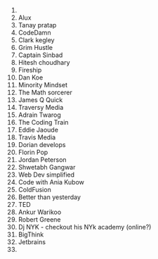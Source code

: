 1. 
2. Alux
3. Tanay pratap
4. CodeDamn
5. Clark kegley
6. Grim Hustle
7. Captain Sinbad
8. Hitesh choudhary
9. Fireship
10. Dan Koe
11. Minority Mindset
12. The Math sorcerer
13. James Q Quick
14. Traversy Media
15. Adrain Twarog
16. The Coding Train
17. Eddie Jaoude
18. Travis Media
19. Dorian develops
20. Florin Pop
21. Jordan Peterson
22. Shwetabh Gangwar
23. Web Dev simplified
24. Code with Ania Kubow
25. ColdFusion
26. Better than yesterday
27. TED
28. Ankur Warikoo
29. Robert Greene
30. Dj NYK - checkout his NYk academy (online?)
31. BigThink
32. Jetbrains
33. 





